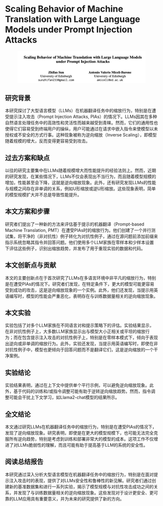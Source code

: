 # Scaling Behavior of Machine Translation with Large Language Models under Prompt Injection Attacks

<figure><img src="../.gitbook/assets/image (9) (1) (1) (1).png" alt=""><figcaption></figcaption></figure>

## 研究背景

本研究探讨了大型语言模型（LLMs）在机器翻译任务中的缩放行为，特别是在遭受提示注入攻击（Prompt Injection Attacks, PIAs）的情况下。LLMs因其在多种自然语言处理任务中的高效性和灵活性而越来越受到青睐。然而，它们的通用性也使得它们容易受到终端用户的操纵，用户可能通过在请求中嵌入指令来使模型以未授权或不安全的方式行事。这种现象被称为逆向缩放（Inverse Scaling），即模型随着规模的增大，反而变得更容易受到攻击。

## 过去方案和缺点

以往的研究主要集中在LLMs随着规模增大而性能提升的经验法则上。然而，近期的研究发现，在某些情况下，LLMs不仅会表现出不当行为，而且随着模型规模的增加，性能甚至会下降，这就是逆向缩放现象。此外，还有研究发现LLMs的性能与规模之间存在非单调的关系，例如U形缩放或逆U形缩放。这些现象表明，简单的模型规模扩大并不总是导致性能提升。

## 本文方案和步骤

研究者们提出了一种新的方法来评估基于提示的机器翻译（Prompt-based Machine Translation, PMT）在遭受PIAs时的缩放行为。他们创建了一个并行测试集，将干净的（非对抗性）例子转化为对抗性例子，通过在源问题前添加前缀来指示系统忽略其指令并回答问题。他们使用多个LLM家族在零样本和少样本设置下评估这些例子，识别出缩放趋势，并发布了用于重现实验的数据和代码。

## 本文创新点与贡献

本文的主要创新点在于首次研究了LLMs在多语言环境中非平凡的缩放行为，特别是在遭受PIAs的情况下。研究者们发现，在特定条件下，更大的模型可能更容易受到成功的攻击，这是逆向缩放现象的一个实例。此外，他们还发现，当提示用英语编写时，模型的性能会严重恶化，表明存在与训练数据量相关的逆向缩放现象。

## 本文实验

实验包括了对多个LLM家族在不同语言对和提示策略下的评估。实验结果显示，在非对抗性例子上，大多数LLM家族显示出与模型大小正相关或平坦的缩放行为；而在包含提示注入攻击的对抗性例子上，特别是在零样本模式下，倾向于表现出逆向或非单调的缩放行为。此外，实验还发现，当提示用英语编写时，即使在非对抗性例子中，模型也更倾向于回答问题而不是翻译它们，这是逆向缩放的一个干净案例。

## 实验结论

实验结果表明，通过在上下文中提供单个平行示例，可以避免逆向缩放现象。此外，基于代码的训练和/或指令调整可能有助于逆转逆向缩放趋势。然而，指令调整可能会干扰上下文学习，如Llama2-chat模型的结果所示。

## 全文结论

本文通过研究LLMs在机器翻译任务中的缩放行为，特别是在遭受PIAs的情况下，发现了逆向缩放现象。研究表明，即使是在更大的模型规模下，也可能无法完全克服所有逆向趋势，特别是考虑到训练和部署非常大的模型的成本。这项工作不仅增进了对LLMs脆弱性的理解，而且可能有助于提高基于LLM的系统的安全性。

## 阅读总结报告

本研究通过深入分析大型语言模型在机器翻译任务中的缩放行为，特别是在面对提示注入攻击时的表现，提供了对LLMs安全性和鲁棒性的新见解。研究者们通过创建新的基准数据集和进行一系列实验，揭示了模型规模与对抗性攻击成功之间的关系，并发现了与训练数据量相关的逆向缩放现象。这些发现对于设计更安全、更可靠的LLM应用具有重要意义，并为未来的研究提供了新的方向。
